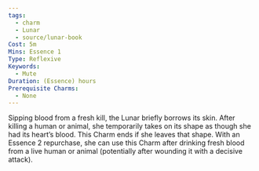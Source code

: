 ```yaml
---
tags:
  - charm
  - Lunar
  - source/lunar-book
Cost: 5m
Mins: Essence 1
Type: Reflexive
Keywords:
  - Mute
Duration: (Essence) hours
Prerequisite Charms:
  - None
---
```

Sipping blood from a fresh kill, the Lunar briefly borrows its skin. After killing a human or animal, she temporarily takes on its shape as though she had its heart’s blood. This Charm ends if she leaves that shape. With an Essence 2 repurchase, she can use this Charm after drinking fresh blood from a live human or animal (potentially after wounding it with a decisive attack).